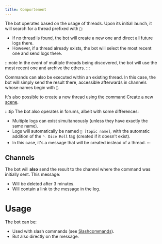 ```yaml
---
title: Comportement
---
```


The bot operates based on the usage of threads. Upon its initial launch, it will search for a thread prefixed with `🎲`:

- If no thread is found, the bot will create a new one and direct all future logs there.
- However, if a thread already exists, the bot will select the most recent one and send logs there.

:::note
In the event of multiple threads being discovered, the bot will use the most recent one and archive the others.
:::

Commands can also be executed within an existing thread. In this case, the bot will simply send the result there, accessible afterwards in channels whose names begin with `🎲`.

It's also possible to create a new thread using the command [Create a new scene](#create-a-new-scene).

:::tip
The bot also operates in forums, albeit with some differences:
- Multiple logs can exist simultaneously (unless they have exactly the same name).
- Logs will automatically be named `🎲 [topic name]`, with the automatic addition of the `🪡 Dice Roll` tag (created if it doesn't exist).
- In this case, it's a message that will be created instead of a thread.
:::

## Channels

The bot will **also** send the result to the channel where the command was initially sent. This message:
- Will be deleted after 3 minutes.
- Will contain a link to the message in the log.

# Usage

The bot can be:
- Used with slash commands (see [Slashcommands](Usage/slashcommands)).
- But also directly on the message.